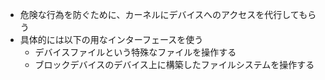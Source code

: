 - 危険な行為を防ぐために、カーネルにデバイスへのアクセスを代行してもらう
- 具体的には以下の用なインターフェースを使う
    -  デバイスファイルという特殊なファイルを操作する
    - ブロックデバイスのデバイス上に構築したファイルシステムを操作する
